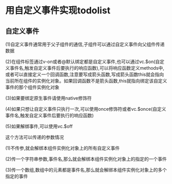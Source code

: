 # 用自定义事件实现todolist
## 自定义事件
<p>(1)自定义事件通常用于父子组件的通信,子组件可以通过自定义事件向父组件传递数据</p>
<p>(2)在组件标签通过v-on或者@默认绑定都是自定义事件,也可以通过vc.$on(自定义事件名,触发自定义事件后要执行的响应函数),可以将响应函数定义methods中,或者可以直接定义一个回调函数,注意要写成箭头函数,写成箭头函数this就会指向当前所在组件的实例化对象。如果回调函数不是箭头函数,this就指向绑定该自定义事件的那个组件实例化对象</p>
<p>(3)如果要绑定原生事件请使用native修饰符</p>
<p>(4)如果只想让自定义事件只执行一次,可以使用once修饰符或者vc.$once(自定义事件名,触发自定义事件后要执行的响应函数)</p>
<p>(5)如果解绑事件,可以使用vc.$off</p>
    <p>这个方法可以传递的参数情况</p>
    <p>(1)不传参,就会解绑本组件实例化对象上的所有自定义事件</p>
    <p>(2)传一个字符串参数,事件名,那么就会解绑本组件实例化对象上的指定的一个事件</p>
    <p>(3)传一个数组,数组中的元素都是事件名,那么就会解绑本组件实例化对象上的多个
    指定的事件</p>
